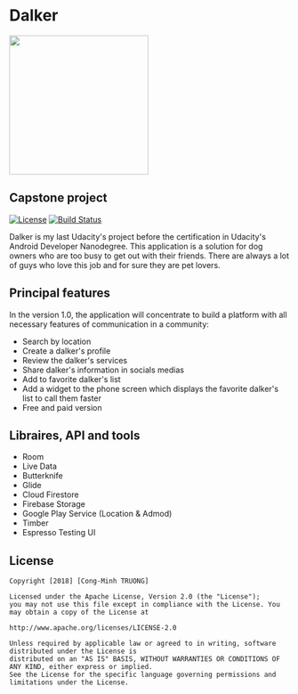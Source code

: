 # Dalker

<img src="../master/app/src/main/ic_launcher-web.png" width="250">

## Capstone project

[![License](https://img.shields.io/badge/License-Apache%202.0-blue.svg)](https://opensource.org/licenses/Apache-2.0)
[![Build Status](https://circleci.com/gh/cminhtruong/capstone-project/tree/master.svg?style=shield&circle-token=56cc09bc819ba296c975e732cecc24dd2c976896)](https://circleci.com/gh/cminhtruong/capstone-project/tree/master)

Dalker is my last Udacity's project before the certification in Udacity's Android Developer Nanodegree.
This application is a solution for dog owners who are too busy to get out with their friends. There are always a lot of guys who love this job and for sure they are pet lovers.

## Principal features

In the version 1.0, the application will concentrate to build a platform with all necessary features of communication in a community: 

- Search by location
- Create a dalker's profile
- Review the dalker's services
- Share dalker's information in socials medias
- Add to favorite dalker's list
- Add a widget to the phone screen which displays the favorite dalker's list to call them faster
- Free and paid version

## Libraires, API and tools

- Room
- Live Data
- Butterknife
- Glide
- Cloud Firestore
- Firebase Storage
- Google Play Service (Location & Admod)
- Timber
- Espresso Testing UI

## License

    Copyright [2018] [Cong-Minh TRUONG]

    Licensed under the Apache License, Version 2.0 (the "License"); 
    you may not use this file except in compliance with the License. You may obtain a copy of the License at

    http://www.apache.org/licenses/LICENSE-2.0
    
    Unless required by applicable law or agreed to in writing, software distributed under the License is 
    distributed on an "AS IS" BASIS, WITHOUT WARRANTIES OR CONDITIONS OF ANY KIND, either express or implied. 
    See the License for the specific language governing permissions and limitations under the License.
